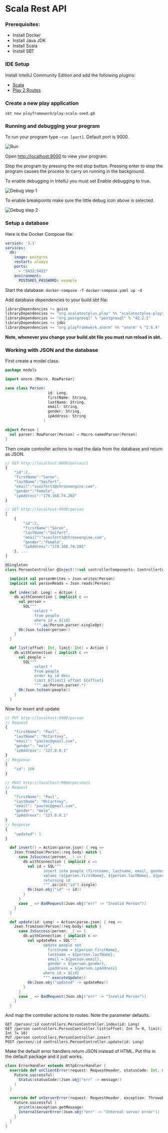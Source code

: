 # Scala Rest API

### Prerequisites:
* Install Docker
* Install Java JDK
* Install Scala
* Install SBT

### IDE Setup

Install IntelliJ Community Edition and add the following plugins:
- [Scala](https://plugins.jetbrains.com/plugin/1347-scala)
- [Play 2 Routes](https://plugins.jetbrains.com/plugin/10053-play-2-routes)

### Create a new play application 

`sbt new playframework/play-scala-seed.g8`

### Running and debugging your program

To run your program type `~run [port]`. Default port is 9000.

![Run](./readme_images/run.png)

Open [http://localhost:9000](http://localhost:9000) to view your program.

Stop the program by pressing the red stop button. Pressing enter to stop the program causes the process to carry on running in the background.

To enable debugging in IntelliJ you must set Enable debugging to true.

![Debug step 1](./readme_images/debug_1.png)

To enable breakpoints make sure the little debug icon above is selected.

![Debug step 2](./readme_images/debug_2.png)

### Setup a database 

Here is the Docker Compose file:

```yaml
version: '3.1'
services:
  db:
    image: postgres
    restart: always
    ports:
      - "5432:5432"
    environment:
      POSTGRES_PASSWORD: example
```

Start the database: `docker-compose -f docker-compose.yaml up -d`

Add database dependencies to your build.sbt file:

```scala
libraryDependencies += guice
libraryDependencies += "org.scalatestplus.play" %% "scalatestplus-play" % "5.0.0" % Test
libraryDependencies += "org.postgresql" % "postgresql" % "42.2.1"
libraryDependencies += jdbc
libraryDependencies += "org.playframework.anorm" %% "anorm" % "2.6.4"
```

**Note, whenever you change your build.sbt file you must run reload in sbt.**

### Working with JSON and the database

First create a model class.

```scala
package models

import anorm.{Macro, RowParser}

case class Person(
                   id: Long,
                   firstName: String,
                   lastName: String,
                   email: String,
                   gender: String,
                   ipAddress: String
                 )

object Person {
  val parser: RowParser[Person] = Macro.namedParser[Person]
}
```

Then create controller actions to read the data from the database and return as JSON.

```javascript
// GET http://localhost:9000/person/1
{
    "id":2,
    "firstName":"Saree",
    "lastName":"Seifert",
    "email":"sseifert1@chronoengine.com",
    "gender":"Female",
    "ipAddress":"179.168.74.202"
}

// GET http://localhost:9000/person
[
    {
        "id":2,
        "firstName":"Saree",
        "lastName":"Seifert",
        "email":"sseifert1@chronoengine.com",
        "gender":"Female",
        "ipAddress":"179.168.74.202"
    }, ...
]
```

```scala
@Singleton
class PersonController @Inject()(val controllerComponents: ControllerComponents, db: Database) extends BaseController {

  implicit val personWrites = Json.writes[Person]
  implicit val personReads = Json.reads[Person]

  def index(id: Long) = Action {
    db.withConnection { implicit c =>
      val person =
        SQL"""
             select *
             from people
             where id = ${id}
             """.as(Person.parser.singleOpt)
      Ok(Json.toJson(person))
    }
  }

  def list(offset: Int, limit: Int) = Action {
    db.withConnection { implicit c =>
      val people =
        SQL"""
             select *
             from people
             order by id desc
             limit ${limit} offset ${offset}
             """.as(Person.parser.*)
      Ok(Json.toJson(people))
    }
  }
```

Now for insert and update:

```javascript
// PUT http://localhost:9000/person
// Request
{
    "firstName": "Paul",
    "lastName": "McCartney",
    "email": "paulmc@gmail.com",
    "gender": "male",
    "ipAddress": "127.0.0.1"
}
// Response
{
    "id": 100
}

// POST http://localhost:9000/person/1
// Request
{
    "firstName": "Paul",
    "lastName": "McCartney",
    "email": "paulmc@gmail.com",
    "gender": "male",
    "ipAddress": "127.0.0.1"
}
// Response
{
    "updated": 1
}

```

```scala
  def insert() = Action(parse.json) { req =>
    Json.fromJson[Person](req.body) match {
      case JsSuccess(person, _) => {
        db.withConnection { implicit c =>
          val id = SQL"""
                 insert into people (firstname, lastname, email, gender, ipaddress)
                 values (${person.firstName}, ${person.lastName}, ${person.email}, ${person.gender}, ${person.ipAddress})
                 returning id
                 """.as(int("id").single)
          Ok(Json.obj("id" -> id))
        }
      }
      case _ => BadRequest(Json.obj("err" -> "Invalid Person"))
    }
  }

  def update(id: Long) = Action(parse.json) { req =>
    Json.fromJson[Person](req.body) match {
      case JsSuccess(person, _) => {
        db.withConnection { implicit c =>
          val updateRes = SQL"""
                 update people set
                   firstname = ${person.firstName},
                   lastname = ${person.lastName},
                   email = ${person.email},
                   gender = ${person.gender},
                   ipaddress = ${person.ipAddress}
                 where id = ${id}
                 """.executeUpdate()
          Ok(Json.obj("updated" -> updateRes))
        }
      }
      case _ => BadRequest(Json.obj("err" -> "Invalid Person"))
    }
  }
```

And map the controller actions to routes. Note the parameter defaults. 

```routes
GET /person/:id controllers.PersonController.index(id: Long)
GET /person controllers.PersonController.list(offset: Int ?= 0, limit: Int ?= 10)
PUT /person controllers.PersonController.insert
POST /person/:id controllers.PersonController.update(id: Long)
```

Make the default error handlers return JSON instead of HTML. Put this in the default package and it just works.

```scala
class ErrorHandler extends HttpErrorHandler {
  override def onClientError(request: RequestHeader, statusCode: Int, message: String) = {
    Future.successful(
      Status(statusCode)(Json.obj("err" -> message))
    )
  }

  override def onServerError(request: RequestHeader, exception: Throwable) = {
    Future.successful {
      println(exception.getMessage)
      InternalServerError(Json.obj("err" -> "Internal server error"))
    }
  }
}
```